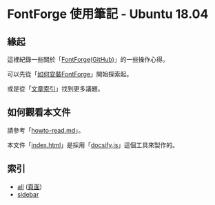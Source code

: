 
# FontForge 使用筆記 - Ubuntu 18.04


## 緣起

這裡紀錄一些關於「[FontForge](https://fontforge.github.io/)([GitHub](https://github.com/fontforge/fontforge))」的一些操作心得。

可以先從「[如何安裝FontForge](install.md)」開始探索起。

或是從「[文章索引](all.md)」找到更多議題。


## 如何觀看本文件

請參考「[howto-read.md](howto-read.md)」。

本文件「[index.html](https://github.com/samwhelp/note-about-fontforge/blob/gh-pages/ubuntu/18.04/index.html)」是採用「[docsify.js](docsify.md)」這個工具來製作的。


## 索引

* [all](all.md) ([頁面](https://samwhelp.github.io/note-about-fontforge/ubuntu/18.04/#/all))
* [sidebar](_sidebar.md)
